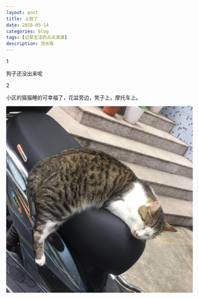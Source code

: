 ```yaml
---
layout: post
title: 上班了
date: 2018-05-14
categories: blog
tags: [记录生活的点点滴滴]
description: 流水账
---
```


1 

狗子还没出来呢

2

小区的猫猫睡的可幸福了，花盆旁边，凳子上，摩托车上。

![猫猫](https://raw.githubusercontent.com/cksmct/MarkdownPhotos/master/%E5%BE%AE%E4%BF%A1%E5%9B%BE%E7%89%87_20180514111632.jpg)


